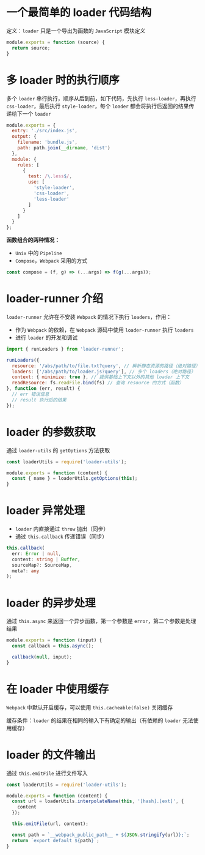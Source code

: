 # 一个最简单的 loader 代码结构

定义：`loader` 只是一个导出为函数的 `JavaScript` 模块定义

```js
module.exports = function (source) {
  return source;
}
```

# 多 loader 时的执行顺序

多个 `loader` 串行执行，顺序从后到前，如下代码，先执行 `less-loader`，再执行 `css-loader`，最后执行 `style-loader`，每个 `loader` 都会将执行后返回的结果传递给下一个 `loader`

```js
module.exports = {
  entry: './src/index.js',
  output: {
    filename: 'bundle.js',
    path: path.join(__dirname, 'dist')
  },
  module: {
    rules: [
      {
        test: /\.less$/,
        use: [
          'style-loader',
          'css-loader',
          'less-loader'
        ]
      }
    ]
  }
};
```

**函数组合的两种情况：**

- `Unix` 中的 `Pipeline`
- `Compose`，`Webpack` 采用的方式

```js
const compose = (f, g) => (...args) => f(g(...args));
```

# loader-runner 介绍

`loader-runner` 允许在不安装 `Webpack` 的情况下执行 `loaders`，作用：

- 作为 `Webpack` 的依赖，在 `Webpack` 源码中使用 `loader-runner` 执行 `loaders`
- 进行 `loader` 的开发和调试

```js
import { runLoaders } from 'loader-runner';

runLoaders({
  resource: '/abs/path/to/file.txt?query', // 解析静态资源的路径（绝对路径）
  loaders: ['/abs/path/to/loader.js?query'], // 多个 loaders（绝对路径）
  context: { minimize: true }, // 提供基础上下文以外的其他 loader 上下文
  readResource: fs.readFile.bind(fs) // 查询 resource 的方式（函数）
}, function (err, result) {
  // err 错误信息
  // result 执行后的结果
});
```

# loader 的参数获取

通过 `loader-utils` 的 `getOptions` 方法获取

```js
const loaderUtils = require('loader-utils');

module.exports = function (content) {
  const { name } = loaderUtils.getOptions(this);
}
```

# loader 异常处理

- `loader` 内直接通过 `throw` 抛出（同步）
- 通过 `this.callback` 传递错误（同步）

```ts
this.callback(
  err: Error | null,
  content: string | Buffer,
  sourceMap?: SourceMap,
  meta?: any
);
```

# loader 的异步处理

通过 `this.async` 来返回一个异步函数，第一个参数是 `error`，第二个参数是处理结果

```js
module.exports = function (input) {
  const callback = this.async();

  callback(null, input);
}
```

# 在 loader 中使用缓存

`Webpack` 中默认开启缓存，可以使用 `this.cacheable(false)` 关闭缓存

缓存条件：`loader` 的结果在相同的输入下有确定的输出（有依赖的 `loader` 无法使用缓存）

# loader 的文件输出

通过 `this.emitFile` 进行文件写入

```js
const loaderUtils = require('loader-utils');

module.exports = function (content) {
  const url = loaderUtils.interpolateName(this, '[hash].[ext]', {
    content
  });

  this.emitFile(url, content);

  const path = `__webpack_public_path__ + ${JSON.stringify(url)};`;
  return `export default ${path}`;
}
```
